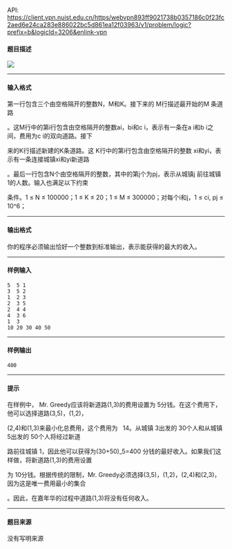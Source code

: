 API: https://client.vpn.nuist.edu.cn/https/webvpn893ff9021738b0357186c0f23fc2aed6e24ca283e886022bc5d861ea12f03963/v1/problem/logic?prefix=b&logicId=3206&enlink-vpn

#### 题目描述

![](../file/3206_0.jpg)

---

#### 输入格式

第一行包含三个由空格隔开的整数N，M和K。接下来的 M行描述最开始的M 条道路

。这M行中的第i行包含由空格隔开的整数ai，bi和c i，表示有一条在a i和b i之间，费用为c i的双向道路。接下

来的K行描述新建的K条道路。这 K行中的第i行包含由空格隔开的整数 xi和yi，表示有一条连接城镇xi和yi新道路

。最后一行包含N个由空格隔开的整数，其中的第j个为pj，表示从城镇j 前往城镇 1的人数。输入也满足以下约束

条件。1 ≤ N ≤ 100000；1 ≤ K ≤ 20；1 ≤ M ≤ 300000；对每个i和j，1 ≤ ci, pj ≤ 10^6；

---

#### 输出格式

你的程序必须输出恰好一个整数到标准输出，表示能获得的最大的收入。

---

#### 样例输入
```
5  5 1
3  5 2
1  2 3
2  3 5
2  4 4
4  3 6
1  3
10 20 30 40 50 

```

---

#### 样例输出
```
400
```

---

#### 提示

在样例中， Mr. Greedy应该将新道路(1,3)的费用设置为 5分钱。在这个费用下，他可以选择道路(3,5)，(1,2)，

(2,4)和(1,3)来最小化总费用，这个费用为   14。从城镇 3出发的 30个人和从城镇 5出发的 50个人将经过新道

路前往城镇 1，因此他可以获得为(30+50)\_5=400 分钱的最好收入。如果我们这样做，将新道路(1,3)的费用设置

为 10分钱。根据传统的限制，Mr. Greedy必须选择(3,5)，(1,2)，(2,4)和(2,3)，因为这是唯一费用最小的集合

。因此，在嘉年华的过程中道路(1,3)将没有任何收入。

---

#### 题目来源

没有写明来源
